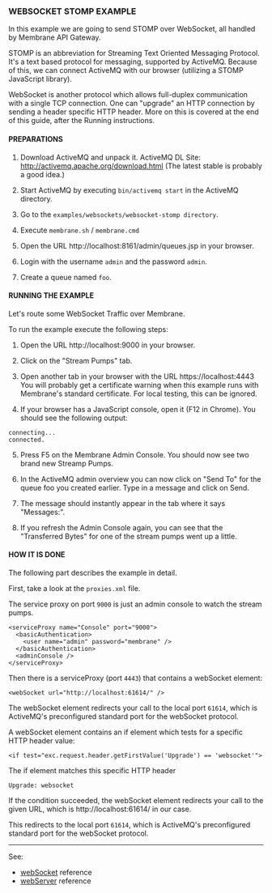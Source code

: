 ### WEBSOCKET STOMP EXAMPLE

In this example we are going to send STOMP over WebSocket, all handled by
Membrane API Gateway.

STOMP is an abbreviation for Streaming Text Oriented Messaging Protocol. It's a
text based protocol for messaging, supported by ActiveMQ. Because of this, we
can connect ActiveMQ with our browser (utilizing a STOMP JavaScript library).

WebSocket is another protocol which allows full-duplex communication with a
single TCP connection. One can "upgrade" an HTTP connection by sending a header
specific HTTP header. More on this is covered at the end of this guide, after
the Running instructions.


#### PREPARATIONS


1.	Download ActiveMQ and unpack it.
	ActiveMQ DL Site:
		http://activemq.apache.org/download.html
	(The latest stable is probably a good idea.)
	  
2.	Start ActiveMQ by executing `bin/activemq start` in the ActiveMQ directory.
	  
3.	Go to the `examples/websockets/websocket-stomp directory`.
	  
4.	Execute `membrane.sh` / `membrane.cmd`
	  
5.	Open the URL http://localhost:8161/admin/queues.jsp in your browser.

6.	Login with the username `admin` and the password `admin`.
	  
7.	Create a queue named `foo`.



#### RUNNING THE EXAMPLE


Let's route some WebSocket Traffic over Membrane.

To run the example execute the following steps:

1.	Open the URL
		http://localhost:9000
	in your browser.
	  
2.	Click on the "Stream Pumps" tab.

3.	Open another tab in your browser with the URL
		https://localhost:4443
	You will probably get a certificate warning when this example runs with
	Membrane's standard certificate. For local testing, this can be ignored.
	  
4.	If your browser has a JavaScript console, open it (F12 in Chrome).
	You should see the following output:
```
connecting...
connected.
  ```
5.	Press F5 on the Membrane Admin Console.
	You should now see two brand new Streamp Pumps.

6.	In the ActiveMQ admin overview you can now click on "Send To"
	for the queue foo you created earlier.
	Type in a message and click on Send.
	  
7.	The message should instantly appear in the tab where it says "Messages:".
	  
8.	If you refresh the Admin Console again, you can see that the
	"Transferred Bytes" for one of the stream pumps went up a little.

	  
#### HOW IT IS DONE

The following part describes the example in detail.

First, take a look at the `proxies.xml` file.


The service proxy on port `9000` is just an admin console to watch the stream pumps.

```
<serviceProxy name="Console" port="9000">
  <basicAuthentication>
    <user name="admin" password="membrane" />
  </basicAuthentication>
  <adminConsole />
</serviceProxy>
```


Then there is a serviceProxy (port `4443`) that contains a webSocket element:

```
<webSocket url="http://localhost:61614/" />
```

The webSocket element redirects your call to the local port `61614`, which is
ActiveMQ's preconfigured standard port for the webSocket protocol.

A webSocket element contains an if element which tests for a specific HTTP
header value:

```
<if test="exc.request.header.getFirstValue('Upgrade') == 'websocket'">
```

The if element matches this specific HTTP header

```
Upgrade: websocket
```

If the condition succeeded, the webSocket element redirects your call to the
given URL, which is http://localhost:61614/ in our case.

This redirects to the local port `61614`, which is ActiveMQ's preconfigured
standard port for the webSocket protocol.

---
See:
- [webSocket](https://membrane-soa.org/api-gateway-doc/current/configuration/reference/webSocket.htm) reference
- [webServer](https://membrane-soa.org/api-gateway-doc/current/configuration/reference/webServer.htm) reference